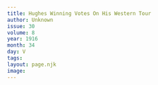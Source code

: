 ```yaml
---
title: Hughes Winning Votes On His Western Tour
author: Unknown
issue: 30
volume: 8
year: 1916
month: 34
day: V
tags:
layout: page.njk
image:
---
```



